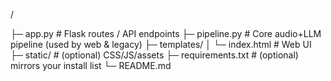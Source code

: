 
<repo>/

├─ app.py # Flask routes / API endpoints
├─ pipeline.py # Core audio+LLM pipeline (used by web & legacy)
├─ templates/
│ └─ index.html # Web UI
├─ static/ # (optional) CSS/JS/assets
├─ requirements.txt # (optional) mirrors your install list
└─ README.md
